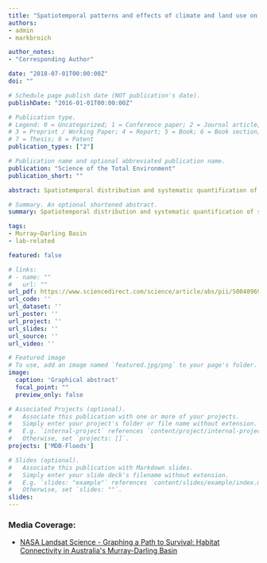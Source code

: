 ```yaml
---
title: "Spatiotemporal patterns and effects of climate and land use on surface water extent dynamics in a dryland region with three decades of Landsat satellite data"
authors:
- admin
- markbroich

author_notes:
- "Corresponding Author"

date: "2018-07-01T00:00:00Z"
doi: ""

# Schedule page publish date (NOT publication's date).
publishDate: "2016-01-01T00:00:00Z"

# Publication type.
# Legend: 0 = Uncategorized; 1 = Conference paper; 2 = Journal article;
# 3 = Preprint / Working Paper; 4 = Report; 5 = Book; 6 = Book section;
# 7 = Thesis; 8 = Patent
publication_types: ["2"]

# Publication name and optional abbreviated publication name.
publication: "Science of the Total Environment"
publication_short: ""

abstract: Spatiotemporal distribution and systematic quantification of surface water and their drivers of change are critical. However, quantifying this distribution is challenging due to a lack of spatially explicit and temporally dynamic empirical data of both surface water and its drivers of change at large spatial scales. We focused on one of the largest dryland basins in the world, Australia's Murray-Darling Basin (MDB), recently identified as a global hotspot of water decline. We used a new remotely sensed time-series of surface water extent dynamics (SWD) data to quantify spatiotemporal patterns in surface water across the entire MDB and catchments and to assess natural and anthropogenic drivers of SWD, including climate and historical land use change. We show high intra- and inter-annual dynamics in surface water with a rapid loss during the Millennium Drought, the worst, decade-long drought in SE Australia. We show strong regional and catchment differences in SWD, with the northern basin showing high variability compared to the southern basin which shows a steady decline in surface water. Linear mixed effect models including climate and land-use change variables explained up to 70% variability in SWD with climate being more important in catchments of the northwestern MDB, whereas land-use was important primarily in the central MDB. Increase in fraction of dryland agriculture in a catchment and maximum temperature was negatively related to SWD, whereas precipitation and soil moisture were positively related to SWD. The fact that land-use change was an important explanatory variable of SWD in addition to climate is a significant result as land-use can be managed more effectively whereas climate-mitigation actions can be intractable, with global change scenarios predicting drier conditions for the area followed by a further reduction in surface water availability.

# Summary. An optional shortened abstract.
summary: Spatiotemporal distribution and systematic quantification of surface water and their drivers of change are critical. However, quantifying this distribution is challenging due to a lack of spatially explicit and temporally dynamic empirical data of both surface water and its drivers of change at large spatial scales.

tags:
- Murray–Darling Basin
- lab-related

featured: false

# links:
# - name: ""
#   url: ""
url_pdf: https://www.sciencedirect.com/science/article/abs/pii/S0048969718347466
url_code: ''
url_dataset: ''
url_poster: ''
url_project: ''
url_slides: ''
url_source: ''
url_video: ''

# Featured image
# To use, add an image named `featured.jpg/png` to your page's folder. 
image:
  caption: 'Graphical abstract'
  focal_point: ""
  preview_only: false

# Associated Projects (optional).
#   Associate this publication with one or more of your projects.
#   Simply enter your project's folder or file name without extension.
#   E.g. `internal-project` references `content/project/internal-project/index.md`.
#   Otherwise, set `projects: []`.
projects: ['MDB-Floods']

# Slides (optional).
#   Associate this publication with Markdown slides.
#   Simply enter your slide deck's filename without extension.
#   E.g. `slides: "example"` references `content/slides/example/index.md`.
#   Otherwise, set `slides: ""`.
slides:
---
```


### Media Coverage:
- <a href="https://landsat.gsfc.nasa.gov/article/graphing-a-path-to-survival-habitat-connectivity-in-australias-murray-darling-basin/">NASA Landsat Science - Graphing a Path to Survival: Habitat Connectivity in Australia's Murray-Darling Basin</a>
